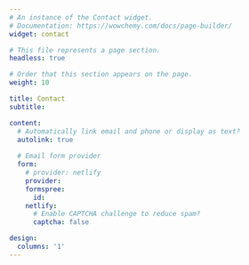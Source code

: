 ```yaml
---
# An instance of the Contact widget.
# Documentation: https://wowchemy.com/docs/page-builder/
widget: contact

# This file represents a page section.
headless: true

# Order that this section appears on the page.
weight: 10

title: Contact
subtitle:

content:
  # Automatically link email and phone or display as text?
  autolink: true
  
  # Email form provider
  form:
    # provider: netlify
    provider: 
    formspree:
      id:
    netlify:
      # Enable CAPTCHA challenge to reduce spam?
      captcha: false

design:
  columns: '1'
---
```


